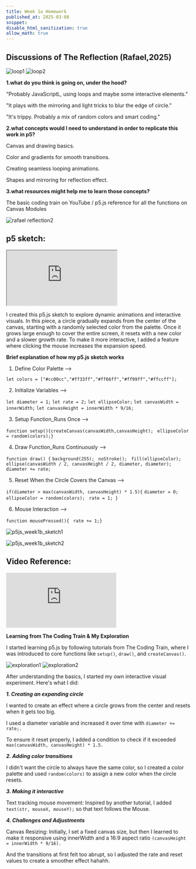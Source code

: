 ```yaml
---
title: Week 1a Homework
published_at: 2025-03-08
snippet:  
disable_html_sanitization: true
allow_math: true
---
```


## Discussions of The Reflection (Rafael,2025)

![loop1](/week1/loop1.png)
![loop2](/week1/loop2.png)

**1.what do you think is going on, under the hood?**

"Probably JavaScriptL, using loops and maybe some interactive elements."

"It plays with the mirroring and light tricks to blur the edge of circle."

"It's trippy. Probably a mix of random colors and smart coding."

**2.what concepts would I need to understand in order to replicate this work in p5?**

Canvas and drawing basics.

Color and gradients for smooth transitions.

Creating seamless looping animations.

Shapes and mirroring for reflection effect.

**3.what resources might help me to learn those concepts?**

 The basic coding train on YouTube  /   p5.js reference for all the functions on Canvas Modules 

![rafael reflection2](/week1/reflection2.png)







## p5 sketch:

<iframe class="p5js_canvas" src="https://editor.p5js.org/leah0208/full/eyl4RG6au"></iframe>

<script type="module">

const iframes = document.querySelectorAll('.p5js_canvas');

if (iframes.length > 0) {
    iframes.forEach((iframe) => {
        iframe.width  = iframe.parentNode.scrollWidth;
        iframe.height = iframe.width * 9 / 16 + 42;
    });
}

</script>

I created this p5.js sketch to explore dynamic animations and interactive visuals. In this piece, a circle gradually expands from the center of the canvas, starting with a randomly selected color from the palette. Once it grows large enough to cover the entire screen, it resets with a new color and a slower growth rate. To make it more interactive, I added a feature where clicking the mouse increases the expansion speed. 

**Brief explanation of how my p5.js sketch works**

1. Define Color Palette --> 

`let colors = ["#cc00cc","#ff33ff","#ff66ff","#ff99ff","#ffccff"];`

2. Initialize Variables --> 

`let diameter = 1;`
`let rate = 2;`
`let ellipseColor;`
`let canvasWidth = innerWidth;`
`let canvasHeight = innerWidth * 9/16;`

3. Setup Function_Runs Once --> 

`function setup(){createCanvas(canvasWidth,canvasHeight);`
   ` ellipseColor = random(colors);}`

4. Draw Function_Runs Continuously -->

`function draw() {`
    `background(255);`
   ` noStroke();`
   ` fill(ellipseColor);`
   ` ellipse(canvasWidth / 2, canvasHeight / 2, diameter, diameter);`
    `diameter += rate;`

5. Reset When the Circle Covers the Canvas -->

`if(diameter > max(canvasWidth, canvasHeight) * 1.5){`
    `diameter = 0;`
  `  ellipseColor = random(colors);`
   ` rate = 1; }`

6. Mouse Interaction -->

`function mousePressed(){`
   ` rate += 1;}`


![p5js_week1b_sketch1](/week1/p5js_week1b_sketch1.png)

![p5js_week1b_sketch2](/week1/p5js_week1b_sketch2.png)




## Video Reference:

<iframe id="video" src="https://www.youtube.com/embed/videoseries?si=9idqLeijsQQ9RZqP&amp;list=PLRqwX-V7Uu6Zy51Q-x9tMWIv9cueOFTFA"  title="YouTube video player" frameborder="0" allow="accelerometer; autoplay; clipboard-write; encrypted-media; gyroscope; picture-in-picture; web-share" referrerpolicy="strict-origin-when-cross-origin" allowfullscreen></iframe>



<script type="module">

    console.log (`hello world! 🚀`)

    const iframe  = document.getElementById (`video`)
    iframe.width  = iframe.parentNode.scrollWidth
    iframe.height = iframe.width * 9 / 16

</script>


**Learning from The Coding Train & My Exploration**

I started learning p5.js by following tutorials from The Coding Train, where I was introduced to core functions like `setup()`, `draw()`, and `createCanvas()`.

![exploration1](/week1/Exploration1.png)
![exploration2](/week1/Exploration2.png)

After understanding the basics, I started my own interactive visual experiment. Here's what I did:

***1. Creating an expanding circle***

I wanted to create an effect where a circle grows from the center and resets when it gets too big.

I used a diameter variable and increased it over time with `diameter += rate;.`

To ensure it reset properly, I added a condition to check if it exceeded `max(canvasWidth, canvasHeight) * 1.5.`

***2. Adding color transitions***

I didn't want the circle to always have the same color, so I created a color palette and used `random(colors)` to assign a new color when the circle resets.

***3. Making it interactive***

Text tracking mouse movement: Inspired by another tutorial, I added `text(str, mouseX, mouseY);` so that text follows the Mouse.

***4. Challenges and Adjustments***

Canvas Resizing: Initially, I set a fixed canvas size, but then I learned to make it responsive using innerWidth and a 16:9 aspect ratio `(canvasHeight = innerWidth * 9/16).`

And the transitions at first felt too abrupt, so I adjusted the rate and reset values to create a smoother effect hahahh.
